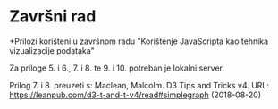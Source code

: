 # Završni rad
+Prilozi korišteni u završnom radu "Korištenje JavaScripta kao tehnika vizualizacije podataka"

Za priloge 5. i 6., 7. i 8. te 9. i 10. potreban je lokalni server.

Prilog 7. i 8. preuzeti s: Maclean, Malcolm. D3 Tips and Tricks v4. URL: https://leanpub.com/d3-t-and-t-v4/read#simplegraph (2018-08-20)
